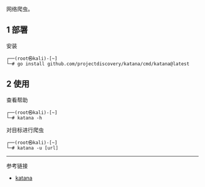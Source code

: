 网络爬虫。

## 1 部署

安装

```shell
┌──(root㉿kali)-[~]
└─# go install github.com/projectdiscovery/katana/cmd/katana@latest
```

## 2 使用

查看帮助

```shell
┌──(root㉿kali)-[~]
└─# katana -h
```

对目标进行爬虫

```shell
┌──(root㉿kali)-[~]
└─# katana -u [url]
```

---

参考链接

- [katana](https://github.com/projectdiscovery/katana)
